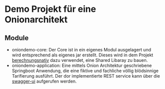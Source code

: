 # Demo Projekt für eine Onionarchitekt

## Module

* oniondemo-core: Der Core ist in ein eigenes Modul ausgelagert und wird entsprechend als eigenes jar erstellt. Dieses wird in dem Projekt [berechnungsnativ](https://github.com/mortenpohlers/berechnungsnative) dazu verwendet, eine Shared Libaray zu bauen.
* oniondemo-application: Eine mittels Onion Architektur geschriebene Springboot Anwendung, die eine fiktive und fachliche völlig blödsinnige Tarifierung ausführt. Der dor implementierte REST service kann über die [swagger-ui](http://localhost:8080/swagger-ui/index.html) aufgerufen werden.  
